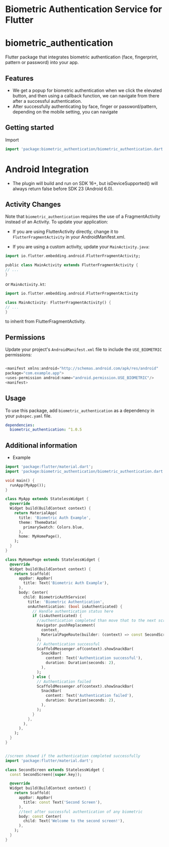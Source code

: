 # Biometric Authentication Service for Flutter
# biometric_authentication
Flutter package that integrates biometric authentication (face, fingerprint, pattern or password) into your app.

## Features

- We get a popup for biometric authentication when we click the elevated button, and then using a callback function, we can navigate from there after a successful authentication.
- After successfully authenticating by face, finger or password/pattern, depending on the mobile setting, you can navigate

## Getting started
Import

```dart
import 'package:biometric_authentication/biometric_authentication.dart';
```
# Android Integration
* The plugin will build and run on SDK 16+, but isDeviceSupported() will always return false before SDK 23 (Android 6.0).

## Activity Changes
Note that `biometric_authentication` requires the use of a FragmentActivity instead of an Activity. To update your application:

- If you are using FlutterActivity directly, change it to `FlutterFragmentActivity` in your AndroidManifest.xml.

- If you are using a custom activity, update your `MainActivity.java`:

```dart
import io.flutter.embedding.android.FlutterFragmentActivity;

public class MainActivity extends FlutterFragmentActivity {
// ...
}
```
or `MainActivity.kt`:
```dart
import io.flutter.embedding.android.FlutterFragmentActivity

class MainActivity: FlutterFragmentActivity() {
// ...
}
```
to inherit from FlutterFragmentActivity.

## Permissions
Update your project's `AndroidManifest.xml` file to include the `USE_BIOMETRIC` permissions:
```dart

<manifest xmlns:android="http://schemas.android.com/apk/res/android"
package="com.example.app">
<uses-permission android:name="android.permission.USE_BIOMETRIC"/>
<manifest>

```

## Usage

To use this package, add `biometric_authentication` as a dependency in your `pubspec.yaml` file.

```yaml
dependencies:
  biometric_authentication: ^1.0.5
```

## Additional information
- Example
```dart
import 'package:flutter/material.dart';
import 'package:biometric_authentication/biometric_authentication.dart';

void main() {
  runApp(MyApp());
}

class MyApp extends StatelessWidget {
  @override
  Widget build(BuildContext context) {
    return MaterialApp(
      title: 'Biometric Auth Example',
      theme: ThemeData(
        primarySwatch: Colors.blue,
      ),
      home: MyHomePage(),
    );
  }
}

class MyHomePage extends StatelessWidget {
  @override
  Widget build(BuildContext context) {
    return Scaffold(
      appBar: AppBar(
        title: Text('Biometric Auth Example'),
      ),
      body: Center(
        child: BiometricAuthService(
          title: 'Biometric Authentication',
          onAuthentication: (bool isAuthenticated) {
            // Handle authentication status here
            if (isAuthenticated) {
              //authentication completed than move that to the next screen
              Navigator.pushReplacement(
                context,
                MaterialPageRoute(builder: (context) => const SecondScreen()),
              );
              // Authentication successful
              ScaffoldMessenger.of(context).showSnackBar(
                SnackBar(
                  content: Text('Authentication successful'),
                  duration: Duration(seconds: 2),
                ),
              );
            } else {
              // Authentication failed
              ScaffoldMessenger.of(context).showSnackBar(
                SnackBar(
                  content: Text('Authentication failed'),
                  duration: Duration(seconds: 2),
                ),
              );
            }
          },
        ),
      ),
    );
  }
}


//screen showed if the authentication completed successfully
import 'package:flutter/material.dart';

class SecondScreen extends StatelessWidget {
  const SecondScreen({super.key});

  @override
  Widget build(BuildContext context) {
    return Scaffold(
      appBar: AppBar(
        title: const Text('Second Screen'),
      ),
      //text after successful authentication of any biometric
      body: const Center(
        child: Text('Welcome to the second screen!'),
      ),
    );
  }
}

```
